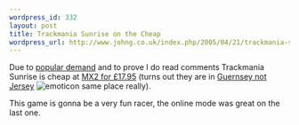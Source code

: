 ```yaml
--- 
wordpress_id: 332
layout: post
title: Trackmania Sunrise on the Cheap
wordpress_url: http://www.johng.co.uk/index.php/2005/04/21/trackmania-sunrise-on-the-cheap/
---
```

<p>Due to <a target="_self" href="http://www.johng.co.uk/index.php/2005/03/31/jersey-the-island-of-warehouses/#comment-225">popular demand</a> and to prove I do read comments Trackmania Sunrise is cheap at <a target="_self" href="http://www.mx2.co.uk/acatalog/MX2_co_uk_PC_Pre_Orders_S_Z_336.html">MX2 for &pound;17.95</a> (turns out they are in <a target="_self" href="http://www.johng.co.uk/index.php/2005/03/31/jersey-the-island-of-warehouses/">Guernsey not Jersey</a> <img border="0" title="emoticon" alt="emoticon" src="http://www.johng.co.uk/wp-content/plugins/Wysi-Wordpress/plugins/emotions/images/blush.gif" /> same place really). </p><p>This game is gonna be a very fun racer, the online mode was great on the last one.<br /> </p>
